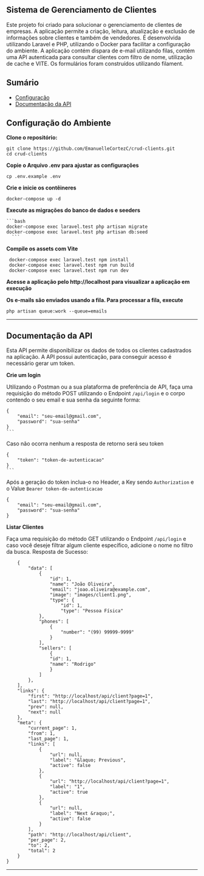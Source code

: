## Sistema de Gerenciamento de Clientes

Este projeto foi criado para solucionar o gerenciamento de clientes de empresas. A aplicação permite a criação, leitura, atualização e exclusão de informações sobre clientes e também de vendedores. É desenvolvida utilizando Laravel e PHP, utilizando o Docker para facilitar a configuração do ambiente.
A aplicação contém dispara de e-mail utilizando filas, contém uma API autenticada para consultar clientes com filtro de nome, utilização de cache e VITE. Os formulários foram construídos utilizando filament.

## Sumário

- [Configuração](#configuração-do-ambiente)
- [Documentação da API](documentação-da-api)


## Configuração do Ambiente

**Clone o repositório:**

   
    git clone https://github.com/EmanuelleCortezC/crud-clients.git
    cd crud-clients
    
   
**Copie o Arquivo .env para ajustar as configurações**

    
    cp .env.example .env
   
    
**Crie e inicie os contêineres**

    
    docker-compose up -d
 

**Execute as migrações do banco de dados e seeders**

    ```bash
    docker-compose exec laravel.test php artisan migrate
    docker-compose exec laravel.test php artisan db:seed
      ```

**Compile os assets com Vite**

   
     docker-compose exec laravel.test npm install
     docker-compose exec laravel.test npm run build
     docker-compose exec laravel.test npm run dev
  
      
**Acesse a aplicação pelo http://localhost para visualizar a aplicação em execução**

**Os e-mails são enviados usando a fila. Para processar a fila, execute**

   
    php artisan queue:work --queue=emails
  
---

## Documentação da API

Esta API permite disponibilizar os dados de todos os clientes cadastrados na aplicação. 
A API possui autenticação, para conseguir acesso é necessário gerar um token.

**Crie um login**

Utilizando o Postman ou a sua plataforma de preferência de API, faça uma requisição do método POST utilizando o Endpoint `/api/login` e o corpo contendo o seu email e sua senha da seguinte forma:

   
    {
        "email": "seu-email@gmail.com",
        "password": "sua-senha"
    }
    ```
Caso não ocorra nenhum a resposta de retorno será seu token

    
    {
        "token": "token-de-autenticacao"
    }
    ```
Após a geração do token inclua-o no Header, a Key sendo `Authorization` e o Value `Bearer token-de-autenticacao`

    
    {
        "email": "seu-email@gmail.com",
        "password": "sua-senha"
    }
   
**Listar Clientes**

Faça uma requisição do método GET utilizando o Endpoint `/api/login` e caso você deseje filtrar algum cliente específico, adicione o nome no filtro da busca.
Resposta de Sucesso:

    
        {
            "data": [
                {
                    "id": 1,
                    "name": "João Oliveira",
                    "email": "joao.oliveira@example.com",
                    "image": "images/client1.png",
                    "type": {
                        "id": 1,
                        "type": "Pessoa Física"
                },
                "phones": [
                    {
                        "number": "(99) 99999-9999"
                    }
                ],
                "sellers": [
                    {
                    "id": 1,
                    "name": "Rodrigo"
                    }
                ]
            },
        ],
        "links": {
            "first": "http://localhost/api/client?page=1",
            "last": "http://localhost/api/client?page=1",
            "prev": null,
            "next": null
        },
        "meta": {
            "current_page": 1,
            "from": 1,
            "last_page": 1,
            "links": [
                {
                    "url": null,
                    "label": "&laquo; Previous",
                    "active": false
                },
                {
                    "url": "http://localhost/api/client?page=1",
                    "label": "1",
                    "active": true
                },
                {
                    "url": null,
                    "label": "Next &raquo;",
                    "active": false
                }
            ],
            "path": "http://localhost/api/client",
            "per_page": 2,
            "to": 2,
            "total": 2
        }
    }
    
---
